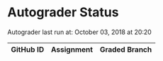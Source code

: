 # Autograder Status
Autograder last run at: October 03, 2018 at 20:20

| GitHub ID | Assignment | Graded Branch |
|-----------|------------|---------------|
